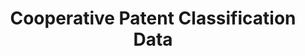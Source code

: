 ---
layout: default
bigquery: https://console.cloud.google.com/bigquery?p=patents-public-data&d=cpc&page=dataset
citation: '“Cooperative Patent Classification” by the EPO and USPTO, for public use. '
contributors: EPO, USPTO
cost: None
description: Cooperative Patent Classification Data contains the scheme and definitions
  of the Cooperative Patent Classification system for classifying patent documents.
  The CPC is the result of a partnership between the EPO and the USPTO in their joint
  effort to develop a common, internationally compatible classification system for
  technical documents, in particular patent publications, which will be used by both
  offices in the patent granting process
documentation: https://www.cooperativepatentclassification.org/cpcSchemeAndDefinitions
last_edit: Mon, 04 Apr 2022 19:07:06 GMT
location: https://www.cooperativepatentclassification.org/index
maintained_by: USPTO, EPO
schema_fields: '[''residual_references'', ''applicationReferences'', ''definition'',
  ''parents'', ''application_references'', ''informativeReferences'', ''limitingReferences'',
  ''titlePart'', ''glossary'', ''date_revised'', ''childGroups'', ''synonyms'', ''limiting_references'',
  ''dateRevised'', ''breakdownCode'', ''notAllocatable'', ''residualReferences'',
  ''informative_references'', ''ipc_concordant'', ''symbol'', ''level'', ''not_allocatable'',
  ''titleFull'', ''title_part'', ''child_groups'', ''children'', ''status'', ''additional_only'',
  ''breakdown_code'', ''ipcConcordant'', ''sizeCache'', ''title_full'']'
shortname: cooperative_patent_classification
tags:
- patents
- science
title: Cooperative Patent Classification Data
uuid: 984374a7-16e9-4b35-9445-458daceb01bf
---